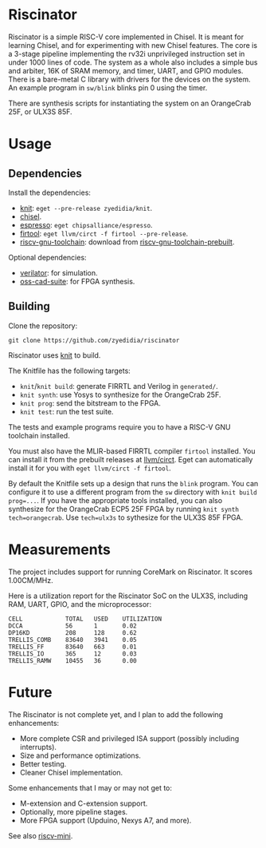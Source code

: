 # Riscinator

Riscinator is a simple RISC-V core implemented in Chisel. It is meant for
learning Chisel, and for experimenting with new Chisel features. The core is a
3-stage pipeline implementing the rv32i unprivileged instruction set in under
1000 lines of code. The system as a whole also includes a simple bus and
arbiter, 16K of SRAM memory, and timer, UART, and GPIO modules. There is a
bare-metal C library with drivers for the devices on the system. An example
program in `sw/blink` blinks pin 0 using the timer.

There are synthesis scripts for instantiating the system on an OrangeCrab 25F,
or ULX3S 85F.

# Usage

## Dependencies

Install the dependencies:

* [knit](https://github.com/zyedidia/knit): `eget --pre-release zyedidia/knit`.
* [chisel](https://github.com/chipsalliance/chisel3).
* [espresso](https://github.com/chipsalliance/espresso): `eget chipsalliance/espresso`.
* [firtool](https://github.com/llvm/circt): `eget llvm/circt -f firtool --pre-release`.
* [riscv-gnu-toolchain](https://github.com/riscv-collab/riscv-gnu-toolchain): download from [riscv-gnu-toolchain-prebuilt](https://github.com/zyedidia/riscv-gnu-toolchain-prebuilt).

Optional dependencies:

* [verilator](https://github.com/verilator/verilator): for simulation.
* [oss-cad-suite](https://github.com/YosysHQ/oss-cad-suite-build): for FPGA synthesis.

## Building

Clone the repository:

```
git clone https://github.com/zyedidia/riscinator
```

Riscinator uses [knit](https://github.com/zyedidia/knit) to build.

The Knitfile has the following targets:

* `knit`/`knit build`: generate FIRRTL and Verilog in `generated/`.
* `knit synth`: use Yosys to synthesize for the OrangeCrab 25F.
* `knit prog`: send the bitstream to the FPGA.
* `knit test`: run the test suite.

The tests and example programs require you to have a RISC-V GNU toolchain
installed.

You must also have the MLIR-based FIRRTL compiler `firtool` installed. You can
install it from the prebuilt releases at
[llvm/circt](https://github.com/llvm/circt). Eget can automatically install it
for you with `eget llvm/circt -f firtool`.

By default the Knitfile sets up a design that runs the `blink` program. You can
configure it to use a different program from the `sw` directory with `knit
build prog=...`. If you have the appropriate tools installed, you can also
synthesize for the OrangeCrab ECP5 25F FPGA by running `knit synth
tech=orangecrab`. Use `tech=ulx3s` to sythesize for the ULX3S 85F FPGA.

# Measurements

The project includes support for running CoreMark on Riscinator. It scores
1.00CM/MHz.

Here is a utilization report for the Riscinator SoC on the ULX3S, including
RAM, UART, GPIO, and the microprocessor:

```
CELL        	TOTAL	USED	UTILIZATION
DCCA        	56   	1   	0.02
DP16KD      	208  	128 	0.62
TRELLIS_COMB	83640	3941	0.05
TRELLIS_FF  	83640	663 	0.01
TRELLIS_IO  	365  	12  	0.03
TRELLIS_RAMW	10455	36  	0.00
```

# Future

The Riscinator is not complete yet, and I plan to add the following
enhancements:

* More complete CSR and privileged ISA support (possibly including interrupts).
* Size and performance optimizations.
* Better testing.
* Cleaner Chisel implementation.

Some enhancements that I may or may not get to:

* M-extension and C-extension support.
* Optionally, more pipeline stages.
* More FPGA support (Upduino, Nexys A7, and more).

See also [riscv-mini](https://github.com/ucb-bar/riscv-mini).
